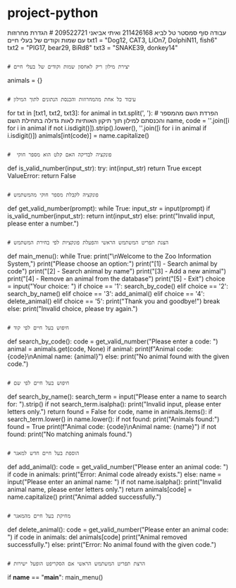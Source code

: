 # project-python
עבודה סוף סמסטר טל לביא 211426168 ואיתי אביאני 209522721
                                                                                                                                # הגדרת מחרוזות עם שמות וקודים של בעלי חיים
txt1 = "Dog12, CAT3, LiOn7, DolphiN11, fish6"
txt2 = "PIG17, bear29, BiRd8"
txt3 = "SNAKE39, donkey14"

                                                                                                                            # יצירת מילון ריק לאחסון שמות וקודים של בעלי חיים
animals = {}

                                                                                                                          # עיבוד כל אחת מהמחרוזות והכנסת הנתונים לתוך המילון
for txt in [txt1, txt2, txt3]:
    for animal in txt.split(', '):
                                                                                                        # הפרדת השם מהמספר והכנסתם למילון תוך תיקון האותיות לאות גדולה בתחילת השם
        name, code = ''.join([i for i in animal if not i.isdigit()]).strip().lower(), ''.join([i for i in animal if i.isdigit()])
        animals[int(code)] = name.capitalize()

                                                                                                                                  #  פונקציה לבדיקה האם קלט הוא מספר חוקי
def is_valid_number(input_str):
    try:
        int(input_str)
        return True
    except ValueError:
        return False
    
                                                                                                                                      # פונקציה לקבלת מספר חוקי מהמשתמש
def get_valid_number(prompt):
    while True:
        input_str = input(prompt)
        if is_valid_number(input_str):
            return int(input_str)
        else:
            print("Invalid input, please enter a number.")

                                                                                                                  # הצגת תפריט המשתמש הראשי והפעלת פונקציות לפי בחירת המשתמש
def main_menu():
    while True:
        print("\nWelcome to the Zoo Information System,")
        print("Please choose an option:")
        print("[1] - Search animal by code")
        print("[2] - Search animal by name")
        print("[3] - Add a new animal")
        print("[4] - Remove an animal from the database")
        print("[5] - Exit")
        choice = input("Your choice: ")
        if choice == '1':
            search_by_code()
        elif choice == '2':
            search_by_name()
        elif choice == '3':
            add_animal()
        elif choice == '4':
            delete_animal()
        elif choice == '5':
            print("Thank you and goodbye!")
            break
        else:
            print("Invalid choice, please try again.")

                                                                                                                                                # חיפוש בעל חיים לפי קוד
def search_by_code():
    code = get_valid_number("Please enter a code: ")
    animal = animals.get(code, None)
    if animal:
        print(f"Animal code: {code}\nAnimal name: {animal}")
    else:
        print("No animal found with the given code.")

                                                                                                                                                # חיפוש בעל חיים לפי שם
def search_by_name():
    search_term = input("Please enter a name to search for: ").strip()
    if not search_term.isalpha():
        print("Invalid input, please enter letters only.")
        return
    found = False
    for code, name in animals.items():
        if search_term.lower() in name.lower():
            if not found:
                print("Animals found:")
                found = True
            print(f"Animal code: {code}\nAnimal name: {name}")
    if not found:
        print("No matching animals found.")

                                                                                                                                            # הוספת בעל חיים חדש למאגר
def add_animal():
    code = get_valid_number("Please enter an animal code: ")
    if code in animals:
        print("Error: Animal code already exists.")
    else:
        name = input("Please enter an animal name: ")
        if not name.isalpha():
            print("Invalid animal name, please enter letters only.")
            return
        animals[code] = name.capitalize()
        print("Animal added successfully.")

                                                                                                                                                # מחיקת בעל חיים מהמאגר
def delete_animal():
    code = get_valid_number("Please enter an animal code: ")
    if code in animals:
        del animals[code]
        print("Animal removed successfully.")
    else:
        print("Error: No animal found with the given code.")

                                                                                                                        # הרצת תפריט המשתמש הראשי אם הסקריפט הופעל ישירות
if __name__ == "__main__":
    main_menu()


